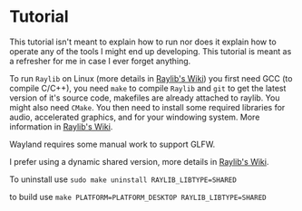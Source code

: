 # Tutorial

This tutorial isn't meant to explain how to run nor does it explain how to operate any of the tools I might end up developing. This tutorial is meant as a refresher for me in case I ever forget anything.

To run `Raylib` on Linux (more details in [Raylib's Wiki](https://github.com/raysan5/raylib/wiki/Working-on-GNU-Linux)) you first need GCC (to compile C/C++), you need `make` to compile `Raylib` and `git` to get the latest version of it's source code, makefiles are already attached to raylib. You might also need `CMake`. You then need to install some required libraries for audio, accelerated graphics, and for your windowing system. More information in [Raylib's Wiki](https://github.com/raysan5/raylib/wiki/Working-on-GNU-Linux).

Wayland requires some manual work to support GLFW.

I prefer using a dynamic shared version, more details in [Raylib's Wiki](https://github.com/raysan5/raylib/wiki/Working-on-GNU-Linux).

To uninstall use
`sudo make uninstall RAYLIB_LIBTYPE=SHARED`

to build use
`make PLATFORM=PLATFORM_DESKTOP RAYLIB_LIBTYPE=SHARED`
